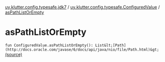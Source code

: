 [uy.klutter.config.typesafe.jdk7](../index.md) / [uy.klutter.config.typesafe.ConfiguredValue](index.md) / [asPathListOrEmpty](.)


# asPathListOrEmpty
`fun ConfiguredValue.asPathListOrEmpty(): List&lt;[Path](http://docs.oracle.com/javase/6/docs/api/java/nio/file/Path.html)&gt;` [(source)](https://github.com/kohesive/klutter/blob/master/config-typesafe-jdk7/src/main/kotlin/uy/klutter/config/typesafe/jdk7/TypesafeConfig_Jdk7_Ext.kt#L19)



